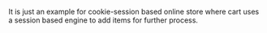 It is just an example for cookie-session based online store where cart uses a session based engine to add items for further process.
